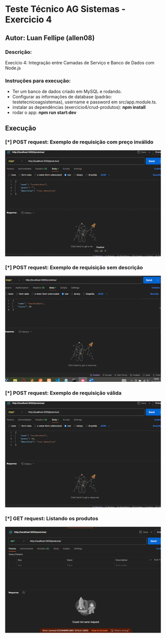 # Teste Técnico AG Sistemas - Exercicio 4
## Autor: Luan Fellipe (allen08)

### Descrição:
Execício 4: Integração entre Camadas de Serviço e Banco de Dados com Node.js 
<br/>

### Instruções para execução:
  - Ter um banco de dados criado em MySQL e rodando.
  - Configurar as informações de database (padrão: testetecnicoagsistemas), username e password em src/app.module.ts.
  - instalar as dependências (exercicio4/crud-produtos): **npm install** 
  - rodar o app: **npm run start:dev**

## Execução

### [*] POST request: Exemplo de requisição com preço inválido

![Alt text](execucao/postInvalido.gif "exemplo de requisição com preço inválido")

### [*] POST request: Exemplo de requisição sem descrição

![Alt text](execucao/descricaoInvalida.gif "exemplo de requisição sem descrição")

### [*] POST request: Exemplo de requisição válida

![Alt text](execucao/postRequest.gif "adicionando um produto")

### [*] GET request: Listando os produtos

![Alt text](execucao/getRequest.gif "listando todos os produtos")
